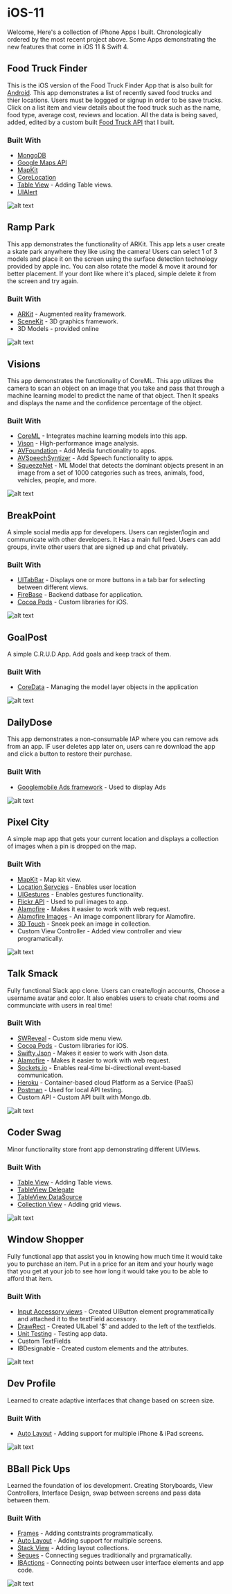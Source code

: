 # iOS-11
Welcome, Here's a collection of iPhone Apps I built. Chronologically ordered by the most recent project above. Some Apps demonstrating the new features that come in iOS 11 & Swift 4. 




## Food Truck Finder
This is the iOS version of the Food Truck Finder App that is also built for [Android](https://github.com/Noel-F/Android). This app demonstrates a list of recently saved food trucks and thier locations. Users must be loggged or signup in order to be save trucks. Click on a list item and view details about the food truck such as the name, food type, average cost, reviews and location. All the data is being saved, added, edited by a custom built [Food Truck API](https://github.com/Noel-F/MongoDB) that I built.

### Built With
* [MongoDB](https://www.mongodb.com/)
* [Google Maps API](https://developers.google.com/maps/documentation/ios-sdk/)
* [MapKit](https://developer.apple.com/documentation/mapkit/mkmapview)
* [CoreLocation](https://developer.apple.com/documentation/corelocation)
* [Table View](https://developer.apple.com/documentation/uikit/uitableviewcontroller/1614753-tableview) - Adding Table views.
* [UIAlert](https://developer.apple.com/documentation/uikit/uialertcontroller)



![alt text](https://www.noelfranceschi.com/iosApps/Ftf-ios.png)



## Ramp Park
This app demonstrates the functionality of ARKit. This app lets a user create a skate park anywhere they like using the camera! Users can select 1 of 3 models and place it on the screen using the surface detection technology provided by apple inc. You can also rotate the model & move it around for better placement. If your dont like where it's placed, simple delete it from the screen and try again.

### Built With
* [ARKit](https://developer.apple.com/arkit/) - Augmented reality framework.
* [SceneKit](https://developer.apple.com/scenekit/) - 3D graphics framework.
* 3D Models - provided online


![alt text](https://www.noelfranceschi.com/iosApps/rampPark.png)



## Visions
This app demonstrates the functionality of CoreML. This app utilizes the camera to scan an object on an image that you take and pass that through a machine learning model to predict the name of that object. Then It speaks and displays the name and the confidence percentage of the object.

### Built With
* [CoreML](https://developer.apple.com/documentation/coreml) - Integrates machine learning models into this app.
* [Vison](https://developer.apple.com/documentation/vision) - High-performance image analysis.
* [AVFoundation](https://developer.apple.com/av-foundation/) - Add Media functionality to apps.
* [AVSpeechSyntizer](https://developer.apple.com/documentation/avfoundation/avspeechsynthesizer) - Add Speech functionality to apps.
* [SqueezeNet](https://developer.apple.com/machine-learning/) - ML Model that detects the dominant objects present in an image from a set of 1000 categories such as trees, animals, food, vehicles, people, and more.


![alt text](https://www.noelfranceschi.com/iosApps/visions.png)



## BreakPoint
A simple social media app for developers. Users can register/login and communicate with other developers. It Has a main full feed. Users can add groups, invite other users that are signed up and chat privately.

### Built With
* [UITabBar](https://developer.apple.com/documentation/uikit/uitabbar) - Displays one or more buttons in a tab bar for selecting between different views.
* [FireBase](https://firebase.google.com/) - Backend datbase for application.
* [Cocoa Pods](https://cocoapods.org/) - Custom libraries for iOS.

![alt text](https://www.noelfranceschi.com/iosApps/breakpoint.png)



## GoalPost
A simple C.R.U.D App. Add goals and keep track of them.

### Built With
* [CoreData](https://developer.apple.com/documentation/coredata) - Managing the model layer objects in the application 

![alt text](https://www.noelfranceschi.com/iosApps/goalPost.png)



## DailyDose
This app demonstrates a non-consumable IAP where you can remove ads from an app. IF user deletes app later on, users can re download the app and click a button to restore their purchase.

### Built With
* [Googlemobile Ads framework](https://developers.google.com/admob/ios/download) - Used to display Ads

![alt text](https://www.noelfranceschi.com/iosApps/dailydose.png)



## Pixel City
A simple map app that gets your current location and displays a collection of images when a pin is dropped on the map.

### Built With
* [MapKit](https://developer.apple.com/documentation/mapkit/mkmapview) - Map kit view.
* [Location Servcies](https://developer.apple.com/documentation/corelocation/getting_the_user_s_location/using_the_standard_location_service) - Enables user location
* [UIGestures](https://developer.apple.com/documentation/uikit/uigesturerecognizer) - Enables gestures functionality.
* [Flickr API](https://www.flickr.com/services/api/) - Used to pull images to app.
* [Alamofire](https://github.com/Alamofire/Alamofire) - Makes it easier to work with web request.
* [Alamofire Images](https://github.com/Alamofire/AlamofireImage) - An image component library for Alamofire.
* [3D Touch](https://developer.apple.com/library/content/documentation/UserExperience/Conceptual/Adopting3DTouchOniPhone/3DTouchAPIs.html) - Sneek peek an image in collection.
* Custom View Controller - Added view controller and view programatically.

![alt text](https://www.noelfranceschi.com/iosApps/pixel-city.png)



## Talk Smack
Fully functional Slack app clone. Users can create/login accounts, Choose a username avatar and color. It also enables users to create chat rooms and communciate with users in real time!

### Built With
* [SWReveal](https://github.com/John-Lluch/SWRevealViewController) - Custom side menu view.
* [Cocoa Pods](https://cocoapods.org/) - Custom libraries for iOS.
* [Swifty Json](https://github.com/SwiftyJSON/SwiftyJSON) - Makes it easier to work with Json data.
* [Alamofire](https://github.com/Alamofire/Alamofire) - Makes it easier to work with web request.
* [Sockets.io](https://socket.io/) - Enables real-time bi-directional event-based communication.
* [Heroku](https://www.heroku.com/) - Container-based cloud Platform as a Service (PaaS)
* [Postman](https://www.getpostman.com/) - Used for local API testing.
* Custom API - Custom API built with Mongo.db.

![alt text](https://www.noelfranceschi.com/iosApps/talksmack.png)



## Coder Swag
Minor functionality store front app demonstrating different UIViews.

### Built With
* [Table View](https://developer.apple.com/documentation/uikit/uitableviewcontroller/1614753-tableview) - Adding Table views.
* [TableView Delegate](https://developer.apple.com/documentation/uikit/uitableviewdelegate)
* [TableView DataSource](https://developer.apple.com/documentation/uikit/uitableviewdatasource)
* [Collection View](https://developer.apple.com/documentation/uikit/uicollectionview) - Adding grid views.

![alt text](https://www.noelfranceschi.com/iosApps/coderswag.png)



## Window Shopper
Fully functional app that assist you in knowing how much time it would take you to purchase an item. Put in a price for an item and your hourly wage that you get at your job to see how long it would take you to be able to afford that item.

### Built With
* [Input Accessory views](https://developer.apple.com/documentation/uikit/uitextfield/1619627-inputaccessoryview) - Created UIButton element programmatically and attached it to the textField accessory.
* [DrawRect](https://developer.apple.com/documentation/uikit/uiview/1622529-drawrect) - Created UILabel '$' and added to the left of the textfields.
* [Unit Testing](https://developer.apple.com/library/content/documentation/DeveloperTools/Conceptual/testing_with_xcode/chapters/04-writing_tests.html) - Testing app data.
* Custom TextFields
* IBDesignable - Created custom elements and the attributes.

![alt text](https://www.noelfranceschi.com/iosApps/shopper.png)



## Dev Profile
Learned to create adaptive interfaces that change based on screen size.

### Built With
* [Auto Layout](https://developer.apple.com/documentation/uikit/view_management/auto_layout) - Adding support for multiple iPhone & iPad screens.

![alt text](https://www.noelfranceschi.com/iosApps/dev-profile.png)



## BBall Pick Ups
Learned the foundation of ios development. Creating Storyboards, View Controllers, Interface Design, swap between screens and pass data between them.

### Built With
* [Frames](https://developer.apple.com/documentation/uikit/uiview/1622621-frame) - Adding contstraints programmatically.
* [Auto Layout](https://developer.apple.com/documentation/uikit/view_management/auto_layout) - Adding support for multiple screens.
* [Stack View](https://developer.apple.com/documentation/uikit/uistackview) - Adding layout collections.
* [Segues](https://developer.apple.com/documentation/uikit/uistoryboardsegue) - Connecting segues traditionally and prgramatically.
* [IBActions](https://developer.apple.com/documentation/appkit/constants/interface_builder_constants/ibaction) - Connecting points between user interface elements and app code.

![alt text](https://www.noelfranceschi.com/iosApps/bball-pick-ups.png)



